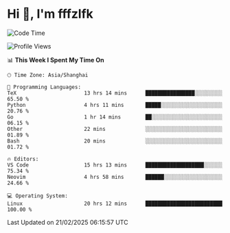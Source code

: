 # Hi 👋, I'm fffzlfk

<!--START_SECTION:waka-->
![Code Time](http://img.shields.io/badge/Code%20Time-1%2C253%20hrs%2013%20mins-blue)

![Profile Views](http://img.shields.io/badge/Profile%20Views-0-blue)

📊 **This Week I Spent My Time On** 

```text
🕑︎ Time Zone: Asia/Shanghai

💬 Programming Languages: 
TeX                      13 hrs 14 mins      ████████████████░░░░░░░░░   65.50 % 
Python                   4 hrs 11 mins       █████░░░░░░░░░░░░░░░░░░░░   20.76 % 
Go                       1 hr 14 mins        ██░░░░░░░░░░░░░░░░░░░░░░░   06.15 % 
Other                    22 mins             ░░░░░░░░░░░░░░░░░░░░░░░░░   01.89 % 
Bash                     20 mins             ░░░░░░░░░░░░░░░░░░░░░░░░░   01.72 % 

🔥 Editors: 
VS Code                  15 hrs 13 mins      ███████████████████░░░░░░   75.34 % 
Neovim                   4 hrs 58 mins       ██████░░░░░░░░░░░░░░░░░░░   24.66 % 

💻 Operating System: 
Linux                    20 hrs 12 mins      █████████████████████████   100.00 % 
```


 Last Updated on 21/02/2025 06:15:57 UTC
<!--END_SECTION:waka-->
